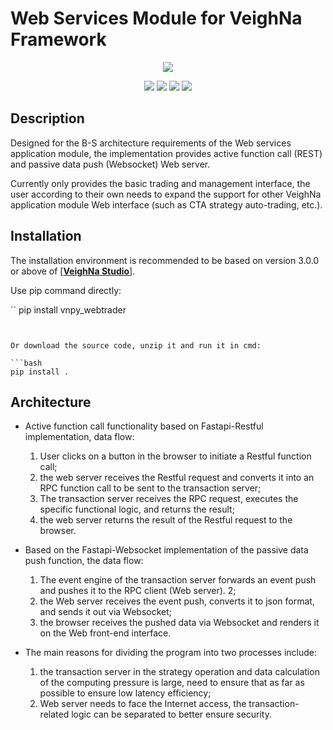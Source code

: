 # Web Services Module for VeighNa Framework

<p align="center">
  <img src ="https://vnpy.oss-cn-shanghai.aliyuncs.com/vnpy-logo.png"/>
</p>

<p align="center">
    <img src ="https://img.shields.io/badge/version-1.0.5-blueviolet.svg"/>
    <img src ="https://img.shields.io/badge/platform-windows|linux|macos-yellow.svg"/>
    <img src ="https://img.shields.io/badge/python-3.7|3.8|3.9|3.10-blue.svg" />
    <img src ="https://img.shields.io/github/license/vnpy/vnpy.svg?color=orange"/>
</p>

## Description

Designed for the B-S architecture requirements of the Web services application module, the implementation provides active function call (REST) and passive data push (Websocket) Web server.

Currently only provides the basic trading and management interface, the user according to their own needs to expand the support for other VeighNa application module Web interface (such as CTA strategy auto-trading, etc.).

## Installation

The installation environment is recommended to be based on version 3.0.0 or above of [[**VeighNa Studio**](https://github.com/paperswithbacktest/vnpy)].

Use pip command directly:

``
pip install vnpy_webtrader
```


Or download the source code, unzip it and run it in cmd:

```bash
pip install .
```


## Architecture

* Active function call functionality based on Fastapi-Restful implementation, data flow:
	1. User clicks on a button in the browser to initiate a Restful function call;
	2. the web server receives the Restful request and converts it into an RPC function call to be sent to the transaction server;
	3. The transaction server receives the RPC request, executes the specific functional logic, and returns the result;
	4. the web server returns the result of the Restful request to the browser.

* Based on the Fastapi-Websocket implementation of the passive data push function, the data flow:
	1. The event engine of the transaction server forwards an event push and pushes it to the RPC client (Web server). 2;
	2. the Web server receives the event push, converts it to json format, and sends it out via Websocket;
	3. the browser receives the pushed data via Websocket and renders it on the Web front-end interface.

* The main reasons for dividing the program into two processes include:
	1. the transaction server in the strategy operation and data calculation of the computing pressure is large, need to ensure that as far as possible to ensure low latency efficiency;
	2. Web server needs to face the Internet access, the transaction-related logic can be separated to better ensure security.
